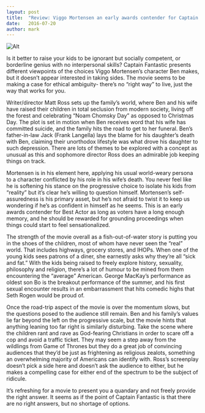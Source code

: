 ```yaml
---
layout: post
title:  "Review: Viggo Mortensen an early awards contender for Captain Fantastic"
date:   2016-07-20
author: mark
---
```

![Alt](http://i.imgur.com/m5jeARy.jpg)


Is it better to raise your kids to be ignorant but socially competent, or borderline genius with no interpersonal skills? Captain Fantastic presents different viewpoints of the choices Viggo Mortensen’s character Ben makes, but it doesn’t appear interested in taking sides. The movie seems to be making a case for ethical ambiguity- there’s no “right way” to live, just the way that works for you.

Writer/director Matt Ross sets up the family’s world, where Ben and his wife have raised their children in total seclusion from modern society, living off the forest and celebrating “Noam Chomsky Day” as opposed to Christmas Day. The plot is set in motion when Ben receives word that his wife has committed suicide, and the family hits the road to get to her funeral. Ben’s father-in-law Jack (Frank Langella) lays the blame for his daughter’s death with Ben, claiming their unorthodox lifestyle was what drove his daughter to such depression. There are lots of themes to be explored with a concept as unusual as this and sophomore director Ross does an admirable job keeping things on track.

Mortensen is in his element here, applying his usual world-weary persona to a character conflicted by his role in his wife’s death. You never feel like he is softening his stance on the progressive choice to isolate his kids from “reality” but it’s clear he’s willing to question himself. Mortensen’s self-assuredness is his primary asset, but he’s not afraid to twist it to keep us wondering if he’s as confident in himself as he seems. This is an early awards contender for Best Actor as long as voters have a long enough memory, and he should be rewarded for grounding proceedings when things could start to feel sensationalized. 

The strength of the movie overall as a fish-out-of-water story is putting you in the shoes of the children, most of whom have never seen the “real” world. That includes highways, grocery stores, and IHOPs. When one of the young kids sees patrons of a diner, she earnestly asks why they’re all “sick and fat.” With the kids being raised to freely explore history, sexuality, philosophy and religion, there’s a lot of humour to be mined from them encountering the “average” American. George MacKay’s performance as oldest son Bo is the breakout performance of the summer, and his first sexual encounter results in an embarrassment that hits comedic highs that Seth Rogen would be proud of.

Once the road-trip aspect of the movie is over the momentum slows, but the questions posed to the audience still remain. Ben and his family’s values lie far beyond the left on the progressive scale, but the movie hints that anything leaning too far right is similarly disturbing. Take the scene where the children rant and rave as God-fearing Christians in order to scare off a cop and avoid a traffic ticket. They may seem a step away from the wildlings from Game of Thrones but they do a great job of convincing audiences that they’d be just as frightening as religious zealots, something an overwhelming majority of Americans can identify with. Ross’s screenplay doesn’t pick a side here and doesn’t ask the audience to either, but he makes a compelling case for either end of the spectrum to be the subject of ridicule.

It’s refreshing for a movie to present you a quandary and not freely provide the right answer. It seems as if the point of Captain Fantastic is that there are no right answers, but no shortage of options.
